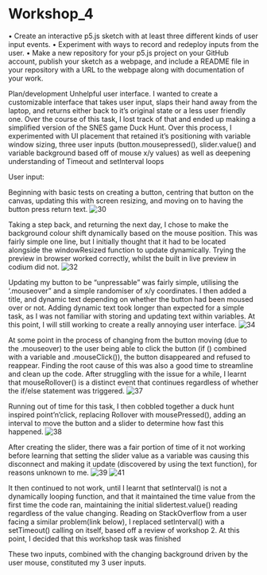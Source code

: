# Workshop_4
•	Create an interactive p5.js sketch with at least three different kinds of user input events.
•	Experiment with ways to record and redeploy inputs from the user.
•	Make a new repository for your p5.js project on your GitHub account, publish your sketch as a webpage, and include a README file in your repository with a URL to the webpage along with documentation of your work.

Plan/development
Unhelpful user interface.
I wanted to create a customizable interface that takes user input, slaps their hand away from the laptop, and returns either back to it’s original state or a less user friendly one. Over the course of this task, I lost track of that and ended up making a simplified version of the SNES game Duck Hunt.
Over this process, I experimented with UI placement that retained it’s positioning with variable window sizing, three user inputs (button.mousepressed(), slider.value() and variable background based off of mouse x/y values) as well as deepening understanding of Timeout and setInterval loops

User input:

Beginning with basic tests on creating a button, centring that button on the canvas, updating this with screen resizing, and moving on to having the button press return text.
![30](https://github.com/user-attachments/assets/09755a0c-59ce-46f8-a539-ed1171c59a2d)

Taking a step back, and returning the next day, I chose to make the background colour shift dynamically based on the mouse position. This was fairly simple one line, but I initially thought that it had to be located alongside the windowResized function to update dynamically. Trying the preview in browser worked correctly, whilst the built in live preview in codium did not.
![32](https://github.com/user-attachments/assets/77f110a4-f7b3-43b7-b541-350e700b5968)

Updating my button to be “unpressable” was fairly simple, utilising the ‘.mouseover” and a simple randomiser of x/y coordinates. I then added a title, and dynamic text depending on whether the button had been moused over or not. Adding dynamic text took longer than expected for a simple task, as I was not familiar with storing and updating text within variables. At this point, I will still working to create a really annoying user interface.
![34](https://github.com/user-attachments/assets/103b5319-05a2-4e9a-b89b-eabd5558abee)

At some point in the process of changing from the button moving (due to the .mouseover) to the user being able to click the button (if () combined with a variable and .mouseClick()), the button disappeared and refused to reappear. Finding the root cause of this was also a good time to streamline and clean up the code. After struggling with the issue for a while, I learnt that mouseRollover() is a distinct event that continues regardless of whether the if/else statement was triggered.
![37](https://github.com/user-attachments/assets/5e0f6ebd-e22d-4c86-9823-07176281b2dc)

Running out of time for this task, I then cobbled together a duck hunt inspired point’n’click, replacing Rollover with mousePressed(), adding an interval to move the button and a slider to determine how fast this happened.
![38](https://github.com/user-attachments/assets/1f18eb68-4474-4b20-8c87-c3bab066e0d2)

 After creating the slider, there was a fair portion of time of it not working before learning that setting the slider value as a variable was causing this disconnect and making it update (discovered by using the text function), for reasons unknown to me.
  ![39](https://github.com/user-attachments/assets/4cac3095-a864-4b38-97c0-b78e48e6a4d9)
![41](https://github.com/user-attachments/assets/7b44bd11-d9c8-4da2-b846-db1832acac92)

 It then continued to not work, until I learnt that setInterval() is not a dynamically looping function, and that it maintained the time value from the first time the code ran, maintaining the initial slidertest.value() reading regardless of the value changing. Reading on StackOverflow from a user facing a similar problem(link below),  I replaced  setInterval() with a setTimeout() calling on itself, based off a review of workshop 2. At this point, I decided that this workshop task was finished

 These two inputs, combined with the changing background driven by the user mouse, constituted my 3 user inputs.  
